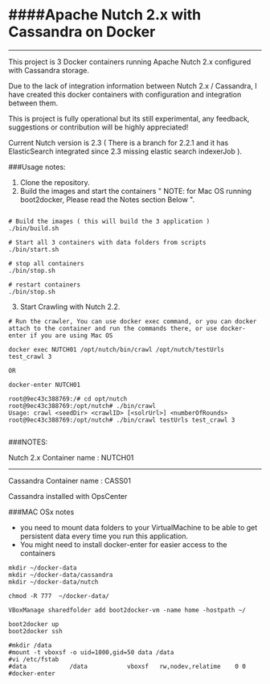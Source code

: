 ####Apache Nutch 2.x with Cassandra on Docker
=======================
------

This project is 3 Docker containers running Apache Nutch 2.x configured with Cassandra storage.

Due to the lack of integration information between Nutch 2.x / Cassandra, I have created this docker containers with configuration and integration between them.

This is project is fully operational but its still experimental, any feedback, suggestions or contribution will be highly appreciated! 

Current Nutch version is 2.3 ( There is a branch for 2.2.1 and it has ElasticSearch integrated since 2.3 missing elastic search indexerJob ).

###Usage notes:

1. Clone the repository.
2. Build the images and start the containers " NOTE: for Mac OS running boot2docker, Please read the Notes section Below ". 

```

# Build the images ( this will build the 3 application )
./bin/build.sh

# Start all 3 containers with data folders from scripts
./bin/start.sh

# stop all containers 
./bin/stop.sh

# restart containers 
./bin/stop.sh

```
3. Start Crawling with Nutch 2.2.


```
# Run the crawler, You can use docker exec command, or you can docker attach to the container and run the commands there, or use docker-enter if you are using Mac OS

docker exec NUTCH01 /opt/nutch/bin/crawl /opt/nutch/testUrls test_crawl 3

OR 

docker-enter NUTCH01

root@9ec43c388769:/# cd opt/nutch
root@9ec43c388769:/opt/nutch# ./bin/crawl
Usage: crawl <seedDir> <crawlID> [<solrUrl>] <numberOfRounds>
root@9ec43c388769:/opt/nutch# ./bin/crawl testUrls test_crawl 3


```
###NOTES:

Nutch 2.x Container name : NUTCH01

----------

Cassandra Container name : CASS01

Cassandra installed with OpsCenter


###MAC OSx notes
- you need to mount data folders to your VirtualMachine to be able to get persistent data every time you run this application.
- You might need to install docker-enter for easier access to the containers

```
mkdir ~/docker-data
mkdir ~/docker-data/cassandra
mkdir ~/docker-data/nutch

chmod -R 777  ~/docker-data/

VBoxManage sharedfolder add boot2docker-vm -name home -hostpath ~/

boot2docker up
boot2docker ssh

#mkdir /data
#mount -t vboxsf -o uid=1000,gid=50 data /data
#vi /etc/fstab
#data            /data           vboxsf   rw,nodev,relatime    0 0
#docker-enter
```

